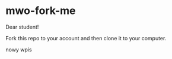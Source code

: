 # mwo-fork-me

Dear student!

Fork this repo to your account and then clone it to your computer.

nowy wpis